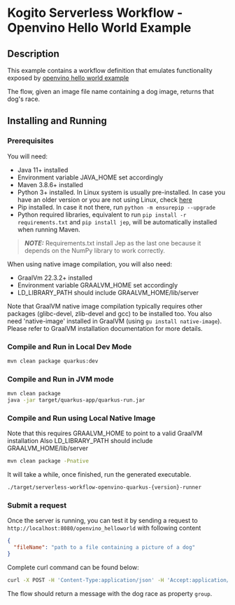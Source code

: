 # Kogito Serverless Workflow - Openvino Hello World Example

## Description

This example contains a workflow definition that emulates functionality exposed by [openvino hello world example](https://github.com/openvinotoolkit/openvino_notebooks/blob/main/notebooks/001-hello-world/001-hello-world.ipynb)

The flow, given an image file name containing a dog image, returns that dog's race. 

## Installing and Running

### Prerequisites
 
You will need:
  - Java 11+ installed
  - Environment variable JAVA_HOME set accordingly
  - Maven 3.8.6+ installed
  - Python 3+ installed. In Linux system is usually pre-installed. In case you have an older version or you are not using Linux, check [here](https://wiki.python.org/moin/BeginnersGuide/Download)
  - Pip installed. In case it not there, run `python -m ensurepip --upgrade`
  - Python required libraries, equivalent to run `pip install -r requirements.txt` and `pip install jep`, will be automatically installed when running Maven. 
  

> **_NOTE:_** Requirements.txt install Jep as the last one because it depends on the NumPy library to work correctly.

When using native image compilation, you will also need:

   - GraalVm 22.3.2+ installed
   - Environment variable GRAALVM_HOME set accordingly
   - LD_LIBRARY_PATH should include GRAALVM_HOME/lib/server

Note that GraalVM native image compilation typically requires other packages (glibc-devel, zlib-devel and gcc) to be installed too. You also need 'native-image' installed in GraalVM (using `gu install native-image`). Please refer to GraalVM installation documentation for more details.

### Compile and Run in Local Dev Mode

```sh
mvn clean package quarkus:dev
```

### Compile and Run in JVM mode

```sh
mvn clean package 
java -jar target/quarkus-app/quarkus-run.jar
```

### Compile and Run using Local Native Image

Note that this requires GRAALVM_HOME to point to a valid GraalVM installation
Also LD_LIBRARY_PATH should include GRAALVM_HOME/lib/server

```sh
mvn clean package -Pnative
```

It will take a while, once finished, run the generated executable.

```sh
./target/serverless-workflow-openvino-quarkus-{version}-runner
```


### Submit a request

Once the server is running, you can test it by sending a request to `http://localhost:8080/openvino_helloworld`
with following content 

```json
{
  "fileName": "path to a file containing a picture of a dog"
}
```

Complete curl command can be found below:

```sh
curl -X POST -H 'Content-Type:application/json' -H 'Accept:application/json' -d '{"fileName": <path>}' http://localhost:8080/openvino_helloworld
```


The flow should return a message with the dog race as property `group`. 
